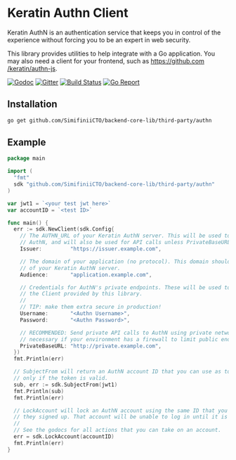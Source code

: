 # Keratin Authn Client
Keratin AuthN is an authentication service that keeps you in control of the experience without forcing you to be an expert in web security.

This library provides utilities to help integrate with a Go application. You may also need a client for your frontend, such as [https://github.com
/keratin/authn-js](https://github.com/keratin/authn-js).

[![Godoc](https://godoc.org/github.com/keratin/authn-go/authn?status.svg)](https://godoc.org/github.com/keratin/authn-go/authn)
[![Gitter](https://badges.gitter.im/keratin/authn-server.svg)](https://gitter.im/keratin/authn-server?utm_source=badge&utm_medium=badge&utm_campaign=pr-badge)
[![Build Status](https://travis-ci.org/keratin/authn-go.svg?branch=master)](https://travis-ci.org/keratin/authn-go)
[![Go Report](https://goreportcard.com/badge/github.com/keratin/authn-go)](https://goreportcard.com/report/github.com/keratin/authn-go)

## Installation

```bash
go get github.com/SimifiniiCTO/backend-core-lib/third-party/authn
```

## Example

```go
package main

import (
  "fmt"
  sdk "github.com/SimifiniiCTO/backend-core-lib/third-party/authn"
)

var jwt1 = `<your test jwt here>`
var accountID = `<test ID>`

func main() {
  err := sdk.NewClient(sdk.Config{
    // The AUTHN_URL of your Keratin AuthN server. This will be used to verify tokens created by
    // AuthN, and will also be used for API calls unless PrivateBaseURL is also set.
    Issuer:         "https://issuer.example.com",

    // The domain of your application (no protocol). This domain should be listed in the APP_DOMAINS
    // of your Keratin AuthN server.
    Audience:       "application.example.com",

    // Credentials for AuthN's private endpoints. These will be used to execute admin actions using
    // the Client provided by this library.
    //
    // TIP: make them extra secure in production!
    Username:       "<Authn Username>",
    Password:       "<Authn Password>",

    // RECOMMENDED: Send private API calls to AuthN using private network routing. This can be
    // necessary if your environment has a firewall to limit public endpoints.
    PrivateBaseURL: "http://private.example.com",
  })
  fmt.Println(err)

  // SubjectFrom will return an AuthN account ID that you can use as to identify the user, if and
  // only if the token is valid.
  sub, err := sdk.SubjectFrom(jwt1)
  fmt.Println(sub)
  fmt.Println(err)

  // LockAccount will lock an AuthN account using the same ID that you saw in the user's JWT when
  // they signed up. That account will be unable to log in until it is unlocked.
  //
  // See the godocs for all actions that you can take on an account.
  err = sdk.LockAccount(accountID)
  fmt.Println(err)
}
```
